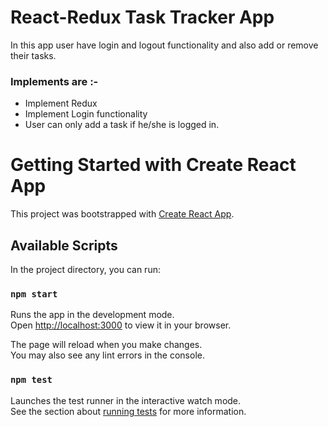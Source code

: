 # React-Redux Task Tracker App
In this app user have login and logout functionality and also add or remove their tasks.
<h3>Implements are :-</h3>
<ul>
  <li>Implement Redux</li>
  <li>Implement Login functionality</li>
  <li>User can only add a task if he/she is logged in.</li>
</ul>

# Getting Started with Create React App

This project was bootstrapped with [Create React App](https://github.com/facebook/create-react-app).

## Available Scripts

In the project directory, you can run:

### `npm start`

Runs the app in the development mode.\
Open [http://localhost:3000](http://localhost:3000) to view it in your browser.

The page will reload when you make changes.\
You may also see any lint errors in the console.

### `npm test`

Launches the test runner in the interactive watch mode.\
See the section about [running tests](https://facebook.github.io/create-react-app/docs/running-tests) for more information.
